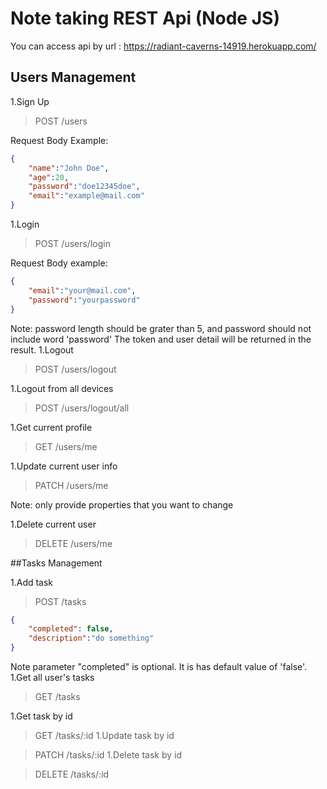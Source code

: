 # Note taking REST Api (Node JS)

You can access api by url : https://radiant-caverns-14919.herokuapp.com/ 

## Users Management

1.Sign Up

>POST /users

Request Body Example:

```json
{
	"name":"John Doe",
	"age":20,
	"password":"doe12345doe",
	"email":"example@mail.com"
}
```

1.Login

>POST /users/login

Request Body example:

```json
{
	"email":"your@mail.com",
	"password":"yourpassword"
}
```
Note: password length should be grater than 5, and password should not include word 'password'
The token and user detail will be returned
in the result.
1.Logout

>POST /users/logout

1.Logout from all devices

>POST /users/logout/all

1.Get current profile

>GET /users/me

1.Update current user info

>PATCH /users/me

Note: only provide properties that you want to change

1.Delete current user

>DELETE /users/me

##Tasks Management

1.Add task

>POST /tasks
```json
{
    "completed": false,
	"description":"do something"
}
```
Note parameter "completed" is optional.
It is has default value of 'false'.
1.Get all user's tasks

>GET /tasks

1.Get task by id

>GET /tasks/:id
1.Update task by id

>PATCH /tasks/:id
1.Delete task by id

>DELETE /tasks/:id

 